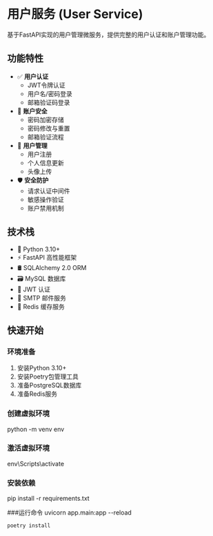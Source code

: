 # 用户服务 (User Service)

基于FastAPI实现的用户管理微服务，提供完整的用户认证和账户管理功能。

## 功能特性

- ✅ **用户认证**
  - JWT令牌认证
  - 用户名/密码登录
  - 邮箱验证码登录
- 🔐 **账户安全**
  - 密码加密存储
  - 密码修改与重置
  - 邮箱验证流程
- 👤 **用户管理**
  - 用户注册
  - 个人信息更新
  - 头像上传
- 🛡️ **安全防护**
  - 请求认证中间件
  - 敏感操作验证
  - 账户禁用机制

## 技术栈

- 🐍 Python 3.10+
- ⚡ FastAPI 高性能框架
- 🛢️ SQLAlchemy 2.0 ORM
- 🗃️ MySQL 数据库
- 🔑 JWT 认证
- 📧 SMTP 邮件服务
- 🧩 Redis 缓存服务

## 快速开始

### 环境准备

1. 安装Python 3.10+
2. 安装Poetry包管理工具
3. 准备PostgreSQL数据库
4. 准备Redis服务

### 创建虚拟环境
python -m venv env

### 激活虚拟环境
env\Scripts\activate

### 安装依赖
pip install -r requirements.txt

###运行命令
uvicorn app.main:app --reload   

```bash
poetry install